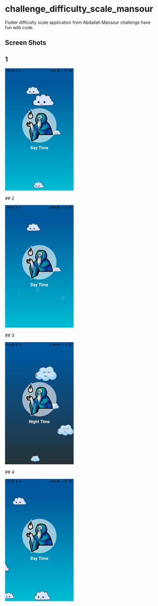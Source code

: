# challenge_difficulty_scale_mansour

Flutter difficulty scale application from Abdallah Mansour challenge have fun with code.

## Screen Shots
## 1
<p><a target="_blank">
<img src="https://github.com/AVElfallah/challenge_difficulty_scale_mansour/blob/master/screenshot/1.jpg" alt="Screenshot" width="45%" height="25%";">
</a></p>
## 2
<p><a target="_blank">
<img src="https://github.com/AVElfallah/challenge_difficulty_scale_mansour/blob/master/screenshot/2.jpg" alt="Screenshot" width="45%" height="25%";">
</a></p>
## 3
<p><a target="_blank">
<img src="https://github.com/AVElfallah/challenge_difficulty_scale_mansour/blob/master/screenshot/3.jpg" alt="Screenshot" width="45%" height="25%";">
</a></p>
## 4
<p><a target="_blank">
<img src="https://github.com/AVElfallah/challenge_difficulty_scale_mansour/blob/master/screenshot/4.jpg" alt="Screenshot" width="45%" height="25%";">
</a></p>

